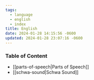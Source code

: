 ```yaml
---
tags:
  - language
  - english
  - index
title: English
date: 2024-01-28 14:15:56 -0600
updated: 2024-01-28 23:07:16 -0600
---
```


### Table of Content

* [[parts-of-speech|Parts of Speech]]
* [[schwa-sound|Schwa Sound]]
